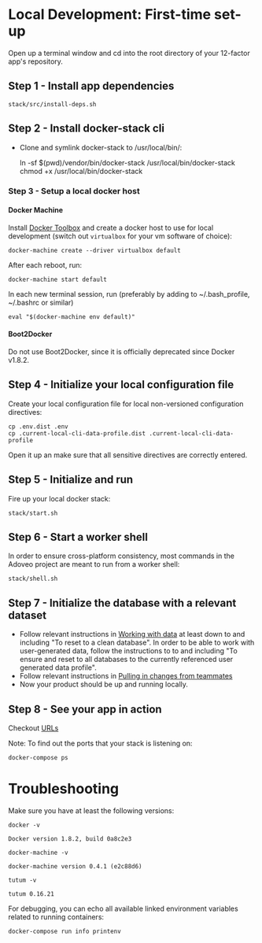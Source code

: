 Local Development: First-time set-up
====================================

Open up a terminal window and cd into the root directory of your 12-factor app's repository.

## Step 1 - Install app dependencies

    stack/src/install-deps.sh

## Step 2 - Install docker-stack cli

* Clone and symlink docker-stack to /usr/local/bin/:

    ln -sf $(pwd)/vendor/bin/docker-stack /usr/local/bin/docker-stack
    chmod +x /usr/local/bin/docker-stack

### Step 3 - Setup a local docker host

#### Docker Machine

Install [Docker Toolbox](https://www.docker.com/toolbox/) and create a docker host to use for local development (switch out `virtualbox` for your vm software of choice):

    docker-machine create --driver virtualbox default

After each reboot, run:

    docker-machine start default

In each new terminal session, run (preferably by adding to ~/.bash_profile, ~/.bashrc or similar)

    eval "$(docker-machine env default)"

#### Boot2Docker

Do not use Boot2Docker, since it is officially deprecated since Docker v1.8.2.

## Step 4 - Initialize your local configuration file

Create your local configuration file for local non-versioned configuration directives:

    cp .env.dist .env
    cp .current-local-cli-data-profile.dist .current-local-cli-data-profile

Open it up an make sure that all sensitive directives are correctly entered.

## Step 5 - Initialize and run

Fire up your local docker stack:

    stack/start.sh

## Step 6 - Start a worker shell

In order to ensure cross-platform consistency, most commands in the Adoveo project are meant to run from a worker shell:

    stack/shell.sh

## Step 7 - Initialize the database with a relevant dataset

* Follow relevant instructions in [Working with data](23-local-dev-working-with-data.md) at least down to and including "To reset to a clean database". In order to be able to work with user-generated data, follow the instructions to to and including "To ensure and reset to all databases to the currently referenced user generated data profile".
* Follow relevant instructions in [Pulling in changes from teammates](26-local-dev-pulling-in-changes-from-teammates.md)
* Now your product should be up and running locally.

## Step 8 - See your app in action

Checkout [URLs](13-overview-urls.md)

Note: To find out the ports that your stack is listening on:

    docker-compose ps

# Troubleshooting

Make sure you have at least the following versions:

    docker -v

    Docker version 1.8.2, build 0a8c2e3

    docker-machine -v

    docker-machine version 0.4.1 (e2c88d6)

    tutum -v

    tutum 0.16.21

For debugging, you can echo all available linked environment variables related to running containers:

    docker-compose run info printenv
